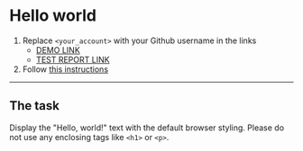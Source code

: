 # Hello world
1. Replace `<your_account>` with your Github username in the links
    - [DEMO LINK](https://veli4kodima.github.io/layout_hello-world/) <br>
    - [TEST REPORT LINK](https://veli4kodima.github.io/layout_hello-world/report/html_report/)
2. Follow [this instructions](https://mate-academy.github.io/layout_task-guideline/)
___

## The task
Display the "Hello, world!" text with the default browser styling. Please do not
use any enclosing tags like `<h1>` or `<p>`.
